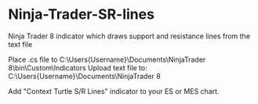 # Ninja-Trader-SR-lines
Ninja Trader 8 indicator which draws support and resistance lines from the text file

Place .cs file to C:\Users\{Username}\Documents\NinjaTrader 8\bin\Custom\Indicators
Upload text file to: C:\Users\{Username}\Documents\NinjaTrader 8

Add "Context Turtle S/R Lines" indicator to your ES or MES chart.
